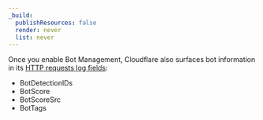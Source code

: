 ```yaml
---
_build:
  publishResources: false
  render: never
  list: never
---
```


Once you enable Bot Management, Cloudflare also surfaces bot information in its [HTTP requests log fields](/logs/reference/log-fields/zone/http_requests/):

- BotDetectionIDs
- BotScore
- BotScoreSrc
- BotTags